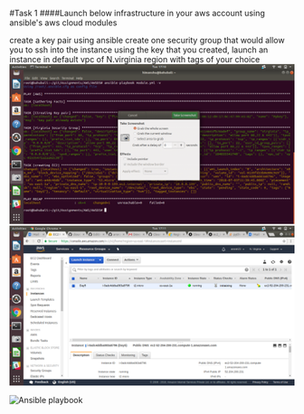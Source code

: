 #Task 1
####Launch below infrastructure in your aws account using ansible's aws cloud modules

create a key pair using ansible
create one security group that would allow you to ssh into the instance
using the key that you created, launch an instance in default vpc of N.virginia region with tags of your choice
![](Task1.png)
![](Task1.1.png)

![Ansible playbook](https://github.com/arorah23/Assignments/tree/master/AWS/AWSD5/module.yml)
